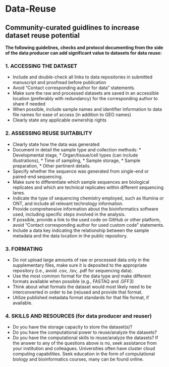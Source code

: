 # Data-Reuse
## Community-curated guidlines to increase dataset reuse potential

**The following guidelines, checks and protocol documenting from the side of the data producer can add significant value to datasets for data reuse:**

### 1. ACCESSING THE DATASET
* Include and double-check all links to data repositories in submitted manuscript and proofread before publication
* Avoid “Contact corresponding author for data” statements. 
* Make sure the raw and processed datasets are saved in an accessible location (preferably with redundancy) for the corresponding author to share if needed
* When possible, include sample names and identifier information to data file names for ease of access (in addition to GEO names) 
* Clearly state any applicable ownership rights

### 2. ASSESSING REUSE SUITABILITY
* Clearly state how the data was generated
* Document in detail the sample type and collection methods:
      * Developmental stage, 
      * Organ/tissue/cell types (can include illustrations), 
      * Time of sampling, 
      * Sample storage,
      * Sample preparation,
      * Other pertinent details. 
* Specify whether the sequence was generated from single-end or paired-end sequencing. 
* Make sure to differentiate which sample sequences are biological replicates and which are technical replicates within different sequencing lanes.
* Indicate the type of sequencing chemistry employed, such as Illumina or ONT, and include all relevant technology information.
* Provide comprehensive information about the bioinformatics software used, including specific steps involved in the analysis. 
* If possible, provide a link to the used code on GitHub or other platform, avoid “Contact corresponding author for used custom code” statements.
* Include a data key indicating the relationship between the sample metadata and the data location in the public repository.

### 3. FORMATING 
* Do not upload large amounts of raw or processed data only in the supplementary files, make sure it is deposited to the appropriate repository (i.e., avoid .csv, .tsv, .pdf for sequencing data). 
* Use the most common format for the data type and make different formats available when possible (e.g., FASTAQ and .GFF3)
* Think about what formats the dataset would most likely need to be interconverted in order to be (re)used and provide that format.
* Utilize published metadata format standards for that file format, if available. 

### 4. SKILLS AND RESOURCES (for data producer and reuser)
* Do you have the storage capacity to store the dataset(s)?
* Do you have the computational power to reuse/analyze the datasets?
* Do you have the computational skills to reuse/analyze the datasets?
If the answer to any of the questions above is no, seek assistance from your institution and colleagues. Universities often have cluster cloud computing capabilities. Seek education in the form of computational biology and bioinformatics courses, many can be found online. 


